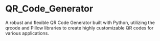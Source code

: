 # QR_Code_Generator
A robust and flexible QR Code Generator built with Python, utilizing the qrcode and Pillow libraries to create highly customizable QR codes for various applications.
